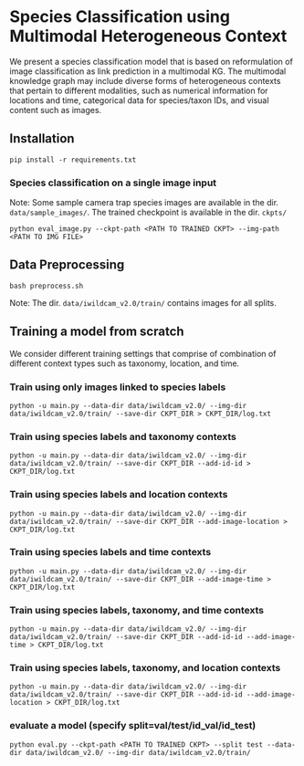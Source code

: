 # Species Classification using Multimodal Heterogeneous Context

We present a species classification model that is based on reformulation of image classification as link prediction in a multimodal KG. The multimodal knowledge graph may include diverse forms of heterogeneous contexts that pertain to different modalities, such as numerical information for locations and time, categorical data for species/taxon IDs, and visual content such as images.

## Installation

```
pip install -r requirements.txt
```

### Species classification on a single image input
Note: Some sample camera trap species images are available in the dir. `data/sample_images/`. The trained checkpoint is available in the dir. `ckpts/`

```
python eval_image.py --ckpt-path <PATH TO TRAINED CKPT> --img-path <PATH TO IMG FILE>
```

## Data Preprocessing
```
bash preprocess.sh
```

Note: The dir. `data/iwildcam_v2.0/train/` contains images for all splits.

## Training a model from scratch

We consider different training settings that comprise of combination of different context types such as taxonomy, location, and time.

### Train using only images linked to species labels
```
python -u main.py --data-dir data/iwildcam_v2.0/ --img-dir data/iwildcam_v2.0/train/ --save-dir CKPT_DIR > CKPT_DIR/log.txt
```

### Train using species labels and taxonomy contexts
```
python -u main.py --data-dir data/iwildcam_v2.0/ --img-dir data/iwildcam_v2.0/train/ --save-dir CKPT_DIR --add-id-id > CKPT_DIR/log.txt
```

### Train using species labels and location contexts
```
python -u main.py --data-dir data/iwildcam_v2.0/ --img-dir data/iwildcam_v2.0/train/ --save-dir CKPT_DIR --add-image-location > CKPT_DIR/log.txt
```

### Train using species labels and time contexts
```
python -u main.py --data-dir data/iwildcam_v2.0/ --img-dir data/iwildcam_v2.0/train/ --save-dir CKPT_DIR --add-image-time > CKPT_DIR/log.txt
```

### Train using species labels, taxonomy, and time contexts
```
python -u main.py --data-dir data/iwildcam_v2.0/ --img-dir data/iwildcam_v2.0/train/ --save-dir CKPT_DIR --add-id-id --add-image-time > CKPT_DIR/log.txt
```

###  Train using species labels, taxonomy, and location contexts
```
python -u main.py --data-dir data/iwildcam_v2.0/ --img-dir data/iwildcam_v2.0/train/ --save-dir CKPT_DIR --add-id-id --add-image-location > CKPT_DIR/log.txt
```

### evaluate a model (specify split=val/test/id_val/id_test)
```
python eval.py --ckpt-path <PATH TO TRAINED CKPT> --split test --data-dir data/iwildcam_v2.0/ --img-dir data/iwildcam_v2.0/train/
```
